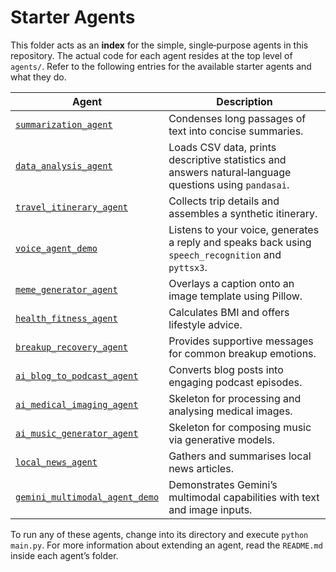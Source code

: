 # Starter Agents

This folder acts as an **index** for the simple, single‑purpose agents in this repository.  The actual code for each agent resides at the top level of `agents/`.  Refer to the following entries for the available starter agents and what they do.

| Agent | Description |
|---|---|
| [`summarization_agent`](../summarization_agent) | Condenses long passages of text into concise summaries. |
| [`data_analysis_agent`](../data_analysis_agent) | Loads CSV data, prints descriptive statistics and answers natural‑language questions using `pandasai`. |
| [`travel_itinerary_agent`](../travel_itinerary_agent) | Collects trip details and assembles a synthetic itinerary. |
| [`voice_agent_demo`](../voice_agent_demo) | Listens to your voice, generates a reply and speaks back using `speech_recognition` and `pyttsx3`. |
| [`meme_generator_agent`](../meme_generator_agent) | Overlays a caption onto an image template using Pillow. |
| [`health_fitness_agent`](../health_fitness_agent) | Calculates BMI and offers lifestyle advice. |
| [`breakup_recovery_agent`](../breakup_recovery_agent) | Provides supportive messages for common breakup emotions. |
| [`ai_blog_to_podcast_agent`](../ai_blog_to_podcast_agent) | Converts blog posts into engaging podcast episodes. |
| [`ai_medical_imaging_agent`](../ai_medical_imaging_agent) | Skeleton for processing and analysing medical images. |
| [`ai_music_generator_agent`](../ai_music_generator_agent) | Skeleton for composing music via generative models. |
| [`local_news_agent`](../local_news_agent) | Gathers and summarises local news articles. |
| [`gemini_multimodal_agent_demo`](../gemini_multimodal_agent_demo) | Demonstrates Gemini’s multimodal capabilities with text and image inputs. |

To run any of these agents, change into its directory and execute `python main.py`.  For more information about extending an agent, read the `README.md` inside each agent’s folder.